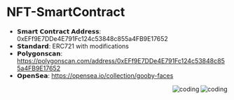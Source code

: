# NFT-SmartContract
* 𝗦𝗺𝗮𝗿𝘁 𝗖𝗼𝗻𝘁𝗿𝗮𝗰𝘁 𝗔𝗱𝗱𝗿𝗲𝘀𝘀: 0xEFf9E7DDe4E791Fc124c53848c855a4FB9E17652
* 𝗦𝘁𝗮𝗻𝗱𝗮𝗿𝗱: ERC721 with modifications
* 𝗣𝗼𝗹𝘆𝗴𝗼𝗻𝘀𝗰𝗮𝗻: https://polygonscan.com/address/0xEFf9E7DDe4E791Fc124c53848c855a4FB9E17652
* 𝗢𝗽𝗲𝗻𝗦𝗲𝗮: https://opensea.io/collection/gooby-faces

<img align="right" alt="coding" src="https://media0.giphy.com/media/ho0xXatV7b3Fo1ZRXN/giphy.gif">


<img align="right" alt="coding" src="https://upwork-usw2-prod-agora-file-storage.s3.us-west-2.amazonaws.com/profile/portfolio/thumbnail/bd9b84e32257ada1b2eb86235a381953?response-content-disposition=inline;+filename=%22image_original%22;+filename*=utf-8%27%27image_original&X-Amz-Security-Token=IQoJb3JpZ2luX2VjEN7//////////wEaCXVzLXdlc3QtMiJHMEUCIQC4UFE/ytftkD4xp1sE/r28vkFqfAXnffkgvQxrRMxdEwIgPO2QgrVwtaQ7l86dgNKPNLnXptrFZeNXKmqgso7zrGwq1gQI1///////////ARAAGgw3Mzk5MzkxNzM4MTkiDBcooNQFIKp7FwzrZCqqBO63znRePhE94gFwTfdhFpA5fTCfze/I88D4gqz5Nv7WnbIIIdfNfLLcezyB6c5ECmrE48KC5j062GPuJAEN2mTH1cg3toFWdVIsRvjbNgNxrGjmVKKYkfcgk0O2JYCFdpSvx4ZHeCVlbXqTYOblU3l0r%2BZ%2BlDdPOnpWv1N1Fa2jG7q3CcbjxTPGgYBLK02HetC5M9nuprYlO6sebSq6G0HUEvjEal13NMPP1iYKVJ3h9/lwKKMTGVsf4FCWVyoooR7ImkWEgRveGdu6mHKg8Xdyr6NikalET0hjtUGN83lZuGkYZoSt/cQ9I3jX1mePtzSwCpIx7WSHz5ntEoo3DqAYBh8Yu1rmqf4tVLuIfX9F9UOIhQD2onXRT8n8E12%2BHzleJuQx6edM8UclhfXHoU4BWKMru1yWyKFMatEdCHV8IF7qQag5MEZjbB%2BUKkbx0vJQ42a/tolVPchRP%2BWo9edisNWGKb/cfNGHmuEz2a7uv6suAWP41Re5bPG35ukckd%2BHu0sTRuSuMuPZun6kpEdTPDEkSr/WsS/4TdpdZihn/yb1y9byoOREYZ%2B%2BkuJSPAQNTW2rAru6Xzo4EEoKMXr0xYTS4%2Bze%2BwziWyU7ALZtvdDcbe6qOM0uDDcum5G%2BGe4qdPOHcQNEKNSrWOWhIoA1GO1qN5f8FqzV7qIkp2TlbsHVDLmMkjeH71vPUOBK5FBk8ghkm7ZLgpjlqA8qBNnc%2BBX/ZODaFRzKMNPH4KgGOqcBcJ0oVATRmbk7wCPCjg8dGoGBm3Rgb%2BIZy4mHdWyN4uOs/k6XmdNjbHCCuRhFIVW8yIOfg9%2ByFNms81ibG4FnjcJERO82jWWWy4cBXtqHZSCXUQPM/NkgSp069GInEfAVlUxvpn/7DixIRep62vpAhmMsTeqecUjxxoGuw/0bLogxFcK9Vl6/i7PLvobK1Dkse1Qgo%2BvCRaZbrmRsiomsw4KFIDHGF2M=&X-Amz-Algorithm=AWS4-HMAC-SHA256&X-Amz-Date=20230930T170538Z&X-Amz-SignedHeaders=host&X-Amz-Expires=900&X-Amz-Credential=ASIA2YR6PYW5SOPUI7S7/20230930/us-west-2/s3/aws4_request&X-Amz-Signature=95f69d3c6ff0432a2b04b78f6e3bf936e75e7e419c41b8e6eb487827e697d223">



